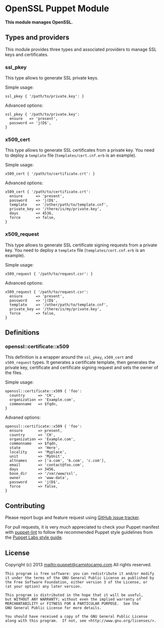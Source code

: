 # OpenSSL Puppet Module

**This module manages OpenSSL.**

## Types and providers

This module provides three types and associated providers to manage SSL keys and certificates.


### ssl\_pkey

This type allows to generate SSL private keys.

Simple usage:

    ssl_pkey { '/path/to/private.key': }

Advanced options:

    ssl_pkey { '/path/to/private.key':
      ensure   => 'present',
      password => 'j(D$',
    }

### x509\_cert

This type allows to generate SSL certificates from a private key. You need to deploy a `template` file (`templates/cert.cnf.erb` is an example).

Simple usage:

    x509_cert { '/path/to/certificate.crt': }

Advanced options:

    x509_cert { '/path/to/certificate.crt':
      ensure      => 'present',
      password    => 'j(D$',
      template    => '/other/path/to/template.cnf',
      private_key => '/there/is/my/private.key',
      days        => 4536,
      force       => false,
    }

### x509\_request

This type allows to generate SSL certificate signing requests from a private key. You need to deploy a `template` file (`templates/cert.cnf.erb` is an example).

Simple usage:

    x509_request { '/path/to/request.csr': }

Advanced options:

    x509_request { '/path/to/request.csr':
      ensure      => 'present',
      password    => 'j(D$',
      template    => '/other/path/to/template.cnf',
      private_key => '/there/is/my/private.key',
      force       => false,
    }

## Definitions

### openssl::certificate::x509

This definition is a wrapper around the `ssl_pkey`, `x509_cert` and `x509_request` types. It generates a certificate template, then generates the private key, certificate and certificate signing request and sets the owner of the files.

Simple usage:

    openssl::certificate::x509 { 'foo':
      country      => 'CH',
      organization => 'Example.com',
      commonname   => $fqdn,
    }

Advaned options:

    openssl::certificate::x509 { 'foo':
      ensure       => present,
      country      => 'CH',
      organization => 'Example.com',
      commonname   => $fqdn,
      state        => 'Here',
      locality     => 'Myplace',
      unit         => 'MyUnit',
      altnames     => ['a.com', 'b.com', 'c.com'],
      email        => 'contact@foo.com',
      days         => 3456,
      base_dir     => '/var/www/ssl',
      owner        => 'www-data',
      password     => 'j(D$',
      force        => false,
    }

## Contributing

Please report bugs and feature request using [GitHub issue
tracker](https://github.com/camptocamp/puppet-openssl/issues).

For pull requests, it is very much appreciated to check your Puppet manifest
with [puppet-lint](https://github.com/camptocamp/puppet-openssl/issues) to follow the recommended Puppet style guidelines from the
[Puppet Labs style guide](http://docs.puppetlabs.com/guides/style_guide.html).

## License

Copyright (c) 2013 <mailto:puppet@camptocamp.com> All rights reserved.

    This program is free software: you can redistribute it and/or modify
    it under the terms of the GNU General Public License as published by
    the Free Software Foundation, either version 3 of the License, or
    (at your option) any later version.
    
    This program is distributed in the hope that it will be useful,
    but WITHOUT ANY WARRANTY; without even the implied warranty of
    MERCHANTABILITY or FITNESS FOR A PARTICULAR PURPOSE.  See the
    GNU General Public License for more details.
    
    You should have received a copy of the GNU General Public License
    along with this program.  If not, see <http://www.gnu.org/licenses/>.


